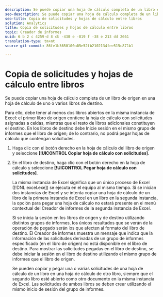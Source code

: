 ```yaml
---
description: Se puede copiar una hoja de cálculo completa de un libro de origen en una hoja de cálculo de uno o varios libros de destino.
seo-description: Se puede copiar una hoja de cálculo completa de un libro de origen en una hoja de cálculo de uno o varios libros de destino.
seo-title: Copia de solicitudes y hojas de cálculo entre libros
solution: Analytics
title: Copia de solicitudes y hojas de cálculo entre libros
topic: Creador de informes
uuid: 6 b 2 c 4259-d 8 cb -430 e -819 f -38 e 213 dd 2661
translation-type: tm+mt
source-git-commit: 86fe1b3650100a05e52fb2102134fee515c871b1

---
```



# Copia de solicitudes y hojas de cálculo entre libros

Se puede copiar una hoja de cálculo completa de un libro de origen en una hoja de cálculo de uno o varios libros de destino.

Para ello, debe tener al menos dos libros abiertos en la misma instancia de Excel: el primer libro de origen contiene la hoja de cálculo con solicitudes asignadas a celdas, mientras que el resto de libros adicionales constituyen el destino. En los libros de destino debe Inicie sesión en el mismo grupo de informes que el libro de origen; de lo contrario, no podrá pegar hojas de cálculo que contengan solicitudes.
1. Haga clic con el botón derecho en la hoja de cálculo del libro de origen y seleccione **[!UICONTROL Copiar hoja de cálculo con solicitudes]**.
1. En el libro de destino, haga clic con el botón derecho en la hoja de cálculo y seleccione **[!UICONTROL Pegar hoja de cálculo con solicitudes]**.

   La misma instancia de Excel significa que un único proceso de Excel ([!DNL excel.exe]) se ejecuta en el equipo al mismo tiempo. Si se inician dos instancias de Excel y se intenta copiar una hoja de cálculo de un libro de la primera instancia de Excel en un libro en la segunda instancia, la opción para pegar una hoja de cálculo no estará presente en el menú contextual del Creador de informes de la segunda instancia de Excel.

   Si se inicia la sesión en los libros de origen y de destino utilizando distintos grupos de informes, los únicos resultados que se verán de la operación de pegado serán los que afecten al formato del libro de destino. El Creador de informes muestra un mensaje que indica que la información de las solicitudes derivadas de un grupo de informes especificado (en el libro de origen) no está disponible en el libro de destino. Para mostrar las solicitudes pegadas en el libro de destino, se debe iniciar la sesión en el libro de destino utilizando el mismo grupo de informes que el libro de origen.

   Se pueden copiar y pegar una o varias solicitudes de una hoja de cálculo de un libro en una hoja de cálculo de otro libro, siempre que el segundo libro esté abierto como otro documento en la misma instancia de Excel. Las solicitudes de ambos libros se deben crear utilizando el mismo inicio de sesión del grupo de informes.
